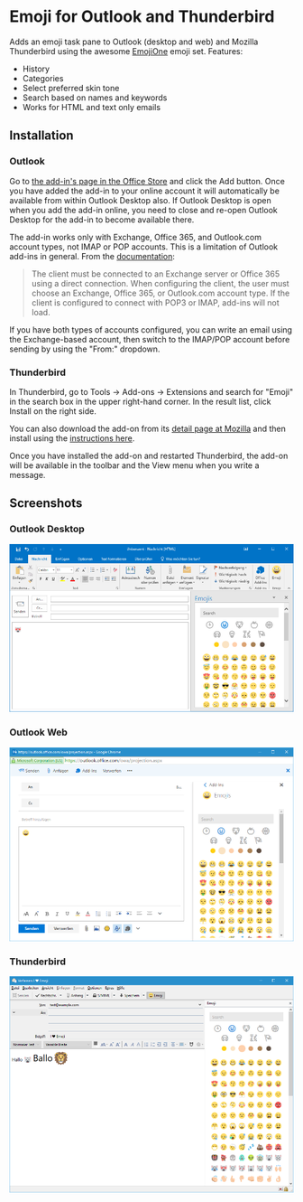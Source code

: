 # Emoji for Outlook and Thunderbird

Adds an emoji task pane to Outlook (desktop and web) and Mozilla Thunderbird using the awesome [EmojiOne](http://emojione.com) emoji set. Features:

* History
* Categories
* Select preferred skin tone
* Search based on names and keywords
* Works for HTML and text only emails

## Installation

### Outlook

Go to [the add-in's page in the Office Store](https://store.office.com/de-de/app.aspx?assetid=WA104380335) and click the Add button. Once you have added the add-in to your online account it will automatically be available from within Outlook Desktop also. If Outlook Desktop is open when you add the add-in online, you need to close and re-open Outlook Desktop for the add-in to become available there.

The add-in works only with Exchange, Office 365, and Outlook.com account types, not IMAP or POP accounts. This is a limitation of Outlook add-ins in general. From the [documentation](https://docs.microsoft.com/en-us/outlook/add-ins/add-in-requirements):

> The client must be connected to an Exchange server or Office 365 using a direct connection. When configuring the client, the user must choose an Exchange, Office 365, or Outlook.com account type. If the client is configured to connect with POP3 or IMAP, add-ins will not load.

If you have both types of accounts configured, you can write an email using the Exchange-based account, then switch to the IMAP/POP account before sending by using the "From:" dropdown.

### Thunderbird

In Thunderbird, go to Tools → Add-ons → Extensions and search for "Emoji" in the search box in the upper right-hand corner. In the result list, click Install on the right side.

You can also download the add-on from its [detail page at Mozilla](https://addons.mozilla.org/de/thunderbird/addon/emojiaddin/) and then install using the [instructions here](http://kb.mozillazine.org/Extensions_(Thunderbird)).

Once you have installed the add-on and restarted Thunderbird, the add-on will be available in the toolbar and the View menu when you write a message.

## Screenshots

### Outlook Desktop
![Outlook 2016](Images/desktop.png "Outlook 2016")

### Outlook Web
![Office 365](Images/web.png "Office 365")

### Thunderbird

![Thunderbird](Images/thunderbird.png "Thunderbird")
